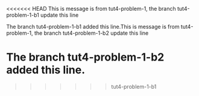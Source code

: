 <<<<<<< HEAD
This is message is from tut4-problem-1, the branch tut4-problem-1-b1 update this line

The branch tut4-problem-1-b1 added this line.This is message is from tut4-problem-1, the branch tut4-problem-1-b2 update this line

The branch tut4-problem-1-b2 added this line.
=======

>>>>>>> tut4-problem-1-b1
